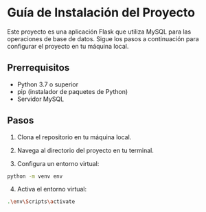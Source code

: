 # Guía de Instalación del Proyecto

Este proyecto es una aplicación Flask que utiliza MySQL para las operaciones de base de datos. Sigue los pasos a continuación para configurar el proyecto en tu máquina local.

## Prerrequisitos

- Python 3.7 o superior
- pip (instalador de paquetes de Python)
- Servidor MySQL

## Pasos

1. Clona el repositorio en tu máquina local.

2. Navega al directorio del proyecto en tu terminal.

3. Configura un entorno virtual:

```sh
python -m venv env
```

4. Activa el entorno virtual:
```sh
.\env\Scripts\activate
```